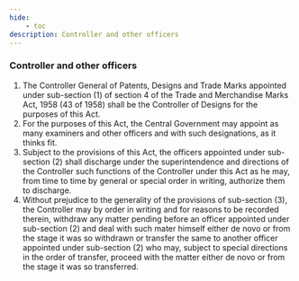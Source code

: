 ```yaml
---
hide:
    - toc
description: Controller and other officers
---
```


### Controller and other officers

1. The Controller General of Patents, Designs and Trade Marks appointed under sub-section (1) of section 4 of the Trade and Merchandise Marks Act, 1958 (43 of 1958) shall be the Controller of Designs for the purposes of this Act.
2. For the purposes of this Act, the Central Government may appoint as many examiners and other officers and with such designations, as it thinks fit.
3. Subject to the provisions of this Act, the officers appointed under sub-section (2) shall discharge under the superintendence and directions of the Controller such functions of the Controller under this Act as he may, from time to time by general or special order in writing, authorize them to discharge.
4. Without prejudice to the generality of the provisions of sub-section (3), the Controller may by order in writing and for reasons to be recorded therein, withdraw any matter pending before an officer appointed under sub-section (2) and deal with such mater himself either de novo or from the stage it was so withdrawn or transfer the same to another officer appointed under sub-section (2) who may, subject to special directions in the order of transfer, proceed with the matter either de novo or from the stage it was so transferred.